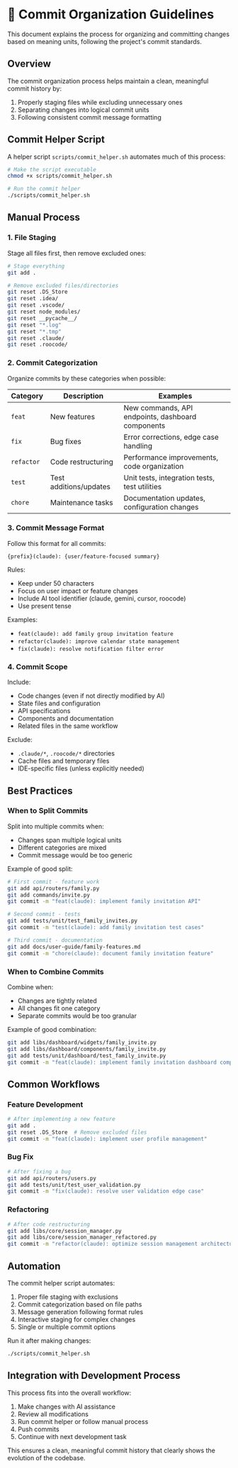# 📝 Commit Organization Guidelines

This document explains the process for organizing and committing changes based on meaning units, following the project's
commit standards.

## Overview

The commit organization process helps maintain a clean, meaningful commit history by:

1. Properly staging files while excluding unnecessary ones
1. Separating changes into logical commit units
1. Following consistent commit message formatting

## Commit Helper Script

A helper script `scripts/commit_helper.sh` automates much of this process:

```bash
# Make the script executable
chmod +x scripts/commit_helper.sh

# Run the commit helper
./scripts/commit_helper.sh
```

## Manual Process

### 1. File Staging

Stage all files first, then remove excluded ones:

```bash
# Stage everything
git add .

# Remove excluded files/directories
git reset .DS_Store
git reset .idea/
git reset .vscode/
git reset node_modules/
git reset __pycache__/
git reset "*.log"
git reset "*.tmp"
git reset .claude/
git reset .roocode/
```

### 2. Commit Categorization

Organize commits by these categories when possible:

| Category   | Description            | Examples                                          |
| ---------- | ---------------------- | ------------------------------------------------- |
| `feat`     | New features           | New commands, API endpoints, dashboard components |
| `fix`      | Bug fixes              | Error corrections, edge case handling             |
| `refactor` | Code restructuring     | Performance improvements, code organization       |
| `test`     | Test additions/updates | Unit tests, integration tests, test utilities     |
| `chore`    | Maintenance tasks      | Documentation updates, configuration changes      |

### 3. Commit Message Format

Follow this format for all commits:

```
{prefix}(claude): {user/feature-focused summary}
```

Rules:

- Keep under 50 characters
- Focus on user impact or feature changes
- Include AI tool identifier (claude, gemini, cursor, roocode)
- Use present tense

Examples:

- `feat(claude): add family group invitation feature`
- `refactor(claude): improve calendar state management`
- `fix(claude): resolve notification filter error`

### 4. Commit Scope

Include:

- Code changes (even if not directly modified by AI)
- State files and configuration
- API specifications
- Components and documentation
- Related files in the same workflow

Exclude:

- `.claude/*`, `.roocode/*` directories
- Cache files and temporary files
- IDE-specific files (unless explicitly needed)

## Best Practices

### When to Split Commits

Split into multiple commits when:

- Changes span multiple logical units
- Different categories are mixed
- Commit message would be too generic

Example of good split:

```bash
# First commit - feature work
git add api/routers/family.py
git add commands/invite.py
git commit -m "feat(claude): implement family invitation API"

# Second commit - tests
git add tests/unit/test_family_invites.py
git commit -m "test(claude): add family invitation test cases"

# Third commit - documentation
git add docs/user-guide/family-features.md
git commit -m "chore(claude): document family invitation feature"
```

### When to Combine Commits

Combine when:

- Changes are tightly related
- All changes fit one category
- Separate commits would be too granular

Example of good combination:

```bash
git add libs/dashboard/widgets/family_invite.py
git add libs/dashboard/components/family_invite.py
git add tests/unit/dashboard/test_family_invite.py
git commit -m "feat(claude): implement family invitation dashboard components"
```

## Common Workflows

### Feature Development

```bash
# After implementing a new feature
git add .
git reset .DS_Store  # Remove excluded files
git commit -m "feat(claude): implement user profile management"
```

### Bug Fix

```bash
# After fixing a bug
git add api/routers/users.py
git add tests/unit/test_user_validation.py
git commit -m "fix(claude): resolve user validation edge case"
```

### Refactoring

```bash
# After code restructuring
git add libs/core/session_manager.py
git add libs/core/session_manager_refactored.py
git commit -m "refactor(claude): optimize session management architecture"
```

## Automation

The commit helper script automates:

1. Proper file staging with exclusions
1. Commit categorization based on file paths
1. Message generation following format rules
1. Interactive staging for complex changes
1. Single or multiple commit options

Run it after making changes:

```bash
./scripts/commit_helper.sh
```

## Integration with Development Process

This process fits into the overall workflow:

1. Make changes with AI assistance
1. Review all modifications
1. Run commit helper or follow manual process
1. Push commits
1. Continue with next development task

This ensures a clean, meaningful commit history that clearly shows the evolution of the codebase.

